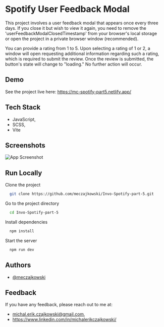 
# Spotify User Feedback Modal


This project involves a user feedback modal that appears once every three days. If you close it but wish to view it again, you need to remove the 'userFeedbackModalClosedTimestamp' from your browser's local storage or open the project in a private browser window (recommended).

You can provide a rating from 1 to 5. Upon selecting a rating of 1 or 2, a window will open requesting additional information regarding such a rating, which is required to submit the review. Once the review is submitted, the button's state will change to "loading." No further action will occur.
## Demo
See the project live here:
https://mc-spotify-part5.netlify.app/
## Tech Stack

- JavaScript, 
- SCSS, 
- Vite


## Screenshots

![App Screenshot](https://github.com/meczajkowski/Invo-Spotify-part-5/assets/110562040/af3f4f3a-34bf-4535-ad9a-3761c08e330b)


## Run Locally

Clone the project

```bash
  git clone https://github.com/meczajkowski/Invo-Spotify-part-5.git
```

Go to the project directory

```bash
  cd Invo-Spotify-part-5
```

Install dependencies

```bash
  npm install
```

Start the server

```bash
  npm run dev
```


## Authors

- [@meczajkowski](https://www.github.com/octokatherine)


## Feedback

If you have any feedback, please reach out to me at:
-  michal.erik.czajkowski@gmail.com,
- https://www.linkedin.com/in/michalerikczajkowski/


